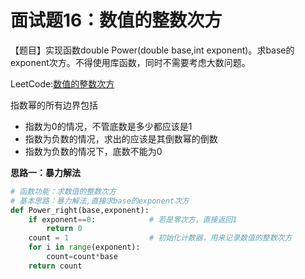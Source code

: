 # 面试题16：数值的整数次方



【题目】实现函数double Power(double base,int exponent)。求base的exponent次方。不得使用库函数，同时不需要考虑大数问题。



LeetCode:[数值的整数次方](https://leetcode-cn.com/problems/shu-zhi-de-zheng-shu-ci-fang-lcof/)



指数幂的所有边界包括

- 指数为0的情况，不管底数是多少都应该是1
- 指数为负数的情况，求出的应该是其倒数幂的倒数
- 指数为负数的情况下，底数不能为0





**思路一：暴力解法**



```Python
# 函数功能：求数值的整数次方
# 基本思路：暴力解法,直接求base的exponent次方
def Power_right(base,exponent):
    if exponent==0:            # 若是零次方，直接返回1
        return 0
    count = 1                  # 初始化计数器，用来记录数值的整数次方
    for i in range(exponent):
        count=count*base
    return count
```











